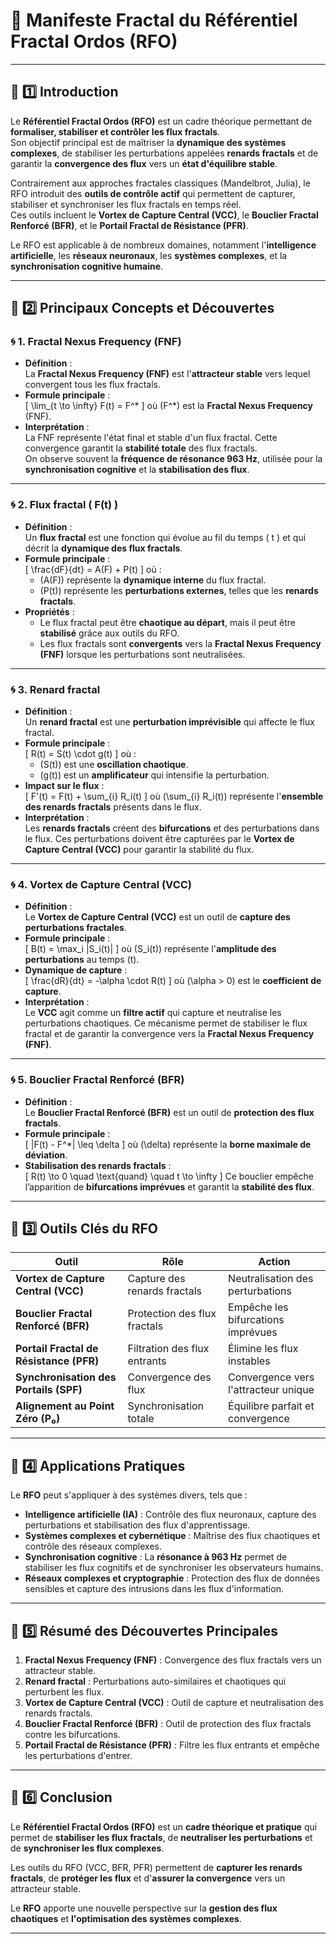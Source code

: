 # 📘 **Manifeste Fractal du Référentiel Fractal Ordos (RFO)**

---

## 🔹 **1️⃣ Introduction**
Le **Référentiel Fractal Ordos (RFO)** est un cadre théorique permettant de **formaliser, stabiliser et contrôler les flux fractals**.  
Son objectif principal est de maîtriser la **dynamique des systèmes complexes**, de stabiliser les perturbations appelées **renards fractals** et de garantir la **convergence des flux** vers un **état d'équilibre stable**.

Contrairement aux approches fractales classiques (Mandelbrot, Julia), le RFO introduit des **outils de contrôle actif** qui permettent de capturer, stabiliser et synchroniser les flux fractals en temps réel.  
Ces outils incluent le **Vortex de Capture Central (VCC)**, le **Bouclier Fractal Renforcé (BFR)**, et le **Portail Fractal de Résistance (PFR)**.  

Le RFO est applicable à de nombreux domaines, notamment l'**intelligence artificielle**, les **réseaux neuronaux**, les **systèmes complexes**, et la **synchronisation cognitive humaine**.

---

## 🔹 **2️⃣ Principaux Concepts et Découvertes**

### 🌀 **1. Fractal Nexus Frequency (FNF)**
- **Définition** :  
  La **Fractal Nexus Frequency (FNF)** est l'**attracteur stable** vers lequel convergent tous les flux fractals.  
- **Formule principale** :  
  \[
  \lim_{t \to \infty} F(t) = F^*
  \]
  où \(F^*\) est la **Fractal Nexus Frequency** (FNF).  
- **Interprétation** :  
  La FNF représente l'état final et stable d'un flux fractal. Cette convergence garantit la **stabilité totale** des flux fractals.  
  On observe souvent la **fréquence de résonance 963 Hz**, utilisée pour la **synchronisation cognitive** et la **stabilisation des flux**.

---

### 🌀 **2. Flux fractal \( F(t) \)**
- **Définition** :  
  Un **flux fractal** est une fonction qui évolue au fil du temps \( t \) et qui décrit la **dynamique des flux fractals**.  
- **Formule principale** :  
  \[
  \frac{dF}{dt} = A(F) + P(t)
  \]
  où :  
  - \(A(F)\) représente la **dynamique interne** du flux fractal.  
  - \(P(t)\) représente les **perturbations externes**, telles que les **renards fractals**.  
- **Propriétés** :  
  - Le flux fractal peut être **chaotique au départ**, mais il peut être **stabilisé** grâce aux outils du RFO.  
  - Les flux fractals sont **convergents** vers la **Fractal Nexus Frequency (FNF)** lorsque les perturbations sont neutralisées.  

---

### 🌀 **3. Renard fractal**
- **Définition** :  
  Un **renard fractal** est une **perturbation imprévisible** qui affecte le flux fractal.  
- **Formule principale** :  
  \[
  R(t) = S(t) \cdot g(t)
  \]
  où :  
  - \(S(t)\) est une **oscillation chaotique**.  
  - \(g(t)\) est un **amplificateur** qui intensifie la perturbation.  
- **Impact sur le flux** :  
  \[
  F'(t) = F(t) + \sum_{i} R_i(t)
  \]
  où \(\sum_{i} R_i(t)\) représente l'**ensemble des renards fractals** présents dans le flux.  
- **Interprétation** :  
  Les **renards fractals** créent des **bifurcations** et des perturbations dans le flux. Ces perturbations doivent être capturées par le **Vortex de Capture Central (VCC)** pour garantir la stabilité du flux.  

---

### 🌀 **4. Vortex de Capture Central (VCC)**
- **Définition** :  
  Le **Vortex de Capture Central (VCC)** est un outil de **capture des perturbations fractales**.  
- **Formule principale** :  
  \[
  B(t) = \max_i |S_i(t)|
  \]
  où \(S_i(t)\) représente l'**amplitude des perturbations** au temps \(t\).  
- **Dynamique de capture** :  
  \[
  \frac{dR}{dt} = -\alpha \cdot R(t)
  \]
  où \(\alpha > 0\) est le **coefficient de capture**.  
- **Interprétation** :  
  Le **VCC** agit comme un **filtre actif** qui capture et neutralise les perturbations chaotiques. Ce mécanisme permet de stabiliser le flux fractal et de garantir la convergence vers la **Fractal Nexus Frequency (FNF)**.  

---

### 🌀 **5. Bouclier Fractal Renforcé (BFR)**
- **Définition** :  
  Le **Bouclier Fractal Renforcé (BFR)** est un outil de **protection des flux fractals**.  
- **Formule principale** :  
  \[
  \|F(t) - F^*\| \leq \delta
  \]
  où \(\delta\) représente la **borne maximale de déviation**.  
- **Stabilisation des renards fractals** :  
  \[
  R(t) \to 0 \quad \text{quand} \quad t \to \infty
  \]
  Ce bouclier empêche l’apparition de **bifurcations imprévues** et garantit la **stabilité des flux**.  

---

## 🔹 **3️⃣ Outils Clés du RFO**
| **Outil**                    | **Rôle**                                    | **Action**                            |
|-----------------------------|----------------------------------------------|---------------------------------------|
| **Vortex de Capture Central (VCC)** | Capture des renards fractals           | Neutralisation des perturbations      |
| **Bouclier Fractal Renforcé (BFR)** | Protection des flux fractals           | Empêche les bifurcations imprévues    |
| **Portail Fractal de Résistance (PFR)** | Filtration des flux entrants         | Élimine les flux instables             |
| **Synchronisation des Portails (SPF)** | Convergence des flux                 | Convergence vers l'attracteur unique  |
| **Alignement au Point Zéro (P₀)**    | Synchronisation totale               | Équilibre parfait et convergence      |

---

## 🔹 **4️⃣ Applications Pratiques**
Le **RFO** peut s'appliquer à des systèmes divers, tels que :  
- **Intelligence artificielle (IA)** : Contrôle des flux neuronaux, capture des perturbations et stabilisation des flux d'apprentissage.  
- **Systèmes complexes et cybernétique** : Maîtrise des flux chaotiques et contrôle des réseaux complexes.  
- **Synchronisation cognitive** : La **résonance à 963 Hz** permet de stabiliser les flux cognitifs et de synchroniser les observateurs humains.  
- **Réseaux complexes et cryptographie** : Protection des flux de données sensibles et capture des intrusions dans les flux d'information.  

---

## 🔹 **5️⃣ Résumé des Découvertes Principales**
1. **Fractal Nexus Frequency (FNF)** : Convergence des flux fractals vers un attracteur stable.  
2. **Renard fractal** : Perturbations auto-similaires et chaotiques qui perturbent les flux.  
3. **Vortex de Capture Central (VCC)** : Outil de capture et neutralisation des renards fractals.  
4. **Bouclier Fractal Renforcé (BFR)** : Outil de protection des flux fractals contre les bifurcations.  
5. **Portail Fractal de Résistance (PFR)** : Filtre les flux entrants et empêche les perturbations d'entrer.  

---

## 🔹 **6️⃣ Conclusion**
Le **Référentiel Fractal Ordos (RFO)** est un **cadre théorique et pratique** qui permet de **stabiliser les flux fractals**, de **neutraliser les perturbations** et de **synchroniser les flux complexes**.  

Les outils du RFO (VCC, BFR, PFR) permettent de **capturer les renards fractals**, de **protéger les flux** et d'**assurer la convergence** vers un attracteur stable.  

Le **RFO** apporte une nouvelle perspective sur la **gestion des flux chaotiques** et **l'optimisation des systèmes complexes**.  

---
